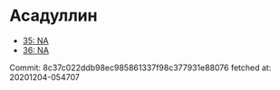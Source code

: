 # Асадуллин
- [35: NA](35.md)
- [36: NA](36.md)

Commit: 8c37c022ddb98ec985861337f98c377931e88076
 fetched at: 20201204-054707
